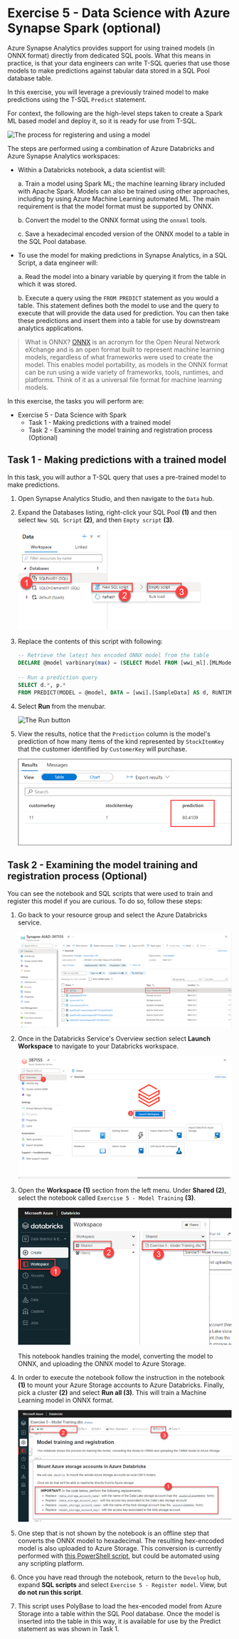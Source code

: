 # Exercise 5 - Data Science with Azure Synapse Spark (optional)

Azure Synapse Analytics provides support for using trained models (in ONNX format) directly from dedicated SQL pools. What this means in practice, is that your data engineers can write T-SQL queries that use those models to make predictions against tabular data stored in a SQL Pool database table.

In this exercise, you will leverage a previously trained model to make predictions using the T-SQL `Predict` statement.

For context, the following are the high-level steps taken to create a Spark ML based model and deploy it, so it is ready for use from T-SQL.

![The process for registering and using a model](media/ex05-model-registration-process.png "Review model registration process")

The steps are performed using a combination of Azure Databricks and Azure Synapse Analytics workspaces:

- Within a Databricks notebook, a data scientist will:

  a. Train a model using Spark ML; the machine learning library included with Apache Spark. Models can also be trained using other approaches, including by using Azure Machine Learning automated ML. The main requirement is that the model format must be supported by ONNX.

  b. Convert the model to the ONNX format using the `onnxml` tools.

  c. Save a hexadecimal encoded version of the ONNX model to a table in the SQL Pool database.

- To use the model for making predictions in Synapse Analytics, in a SQL Script, a data engineer will:

  a. Read the model into a binary variable by querying it from the table in which it was stored.

  b. Execute a query using the `FROM PREDICT` statement as you would a table. This statement defines both the model to use and the query to execute that will provide the data used for prediction. You can then take these predictions and insert them into a table for use by downstream analytics applications.

> What is ONNX? [ONNX](https://onnx.ai/) is an acronym for the Open Neural Network eXchange and is an open format built to represent machine learning models, regardless of what frameworks were used to create the model. This enables model portability, as models in the ONNX format can be run using a wide variety of frameworks, tools, runtimes, and platforms. Think of it as a universal file format for machine learning models.

In this exercise, the tasks you will perform are:

- Exercise 5 - Data Science with Spark
  - Task 1 - Making predictions with a trained model
  - Task 2 - Examining the model training and registration process (Optional)

## Task 1 - Making predictions with a trained model

In this task, you will author a T-SQL query that uses a pre-trained model to make predictions.

1. Open Synapse Analytics Studio, and then navigate to the `Data` hub.

2. Expand the Databases listing, right-click your SQL Pool **(1)** and then select `New SQL Script` **(2)**, and then `Empty script` **(3)**.

   ![Showing the context menu, selecting New SQL Script, Empty Script](media/ex05-new-sql-script.png "Create new script")

3. Replace the contents of this script with following:

   ```sql
   -- Retrieve the latest hex encoded ONNX model from the table
   DECLARE @model varbinary(max) = (SELECT Model FROM [wwi_ml].[MLModel] WHERE Id = (SELECT Top(1) max(ID) FROM [wwi_ml].[MLModel]));

   -- Run a prediction query
   SELECT d.*, p.*
   FROM PREDICT(MODEL = @model, DATA = [wwi].[SampleData] AS d, RUNTIME = ONNX) WITH (prediction real) AS p;
   ```

4. Select **Run** from the menubar.

   ![The Run button](media/ex05-select-run.png "Select Run")

5. View the results, notice that the `Prediction` column is the model's prediction of how many items of the kind represented by `StockItemKey` that the customer identified by `CustomerKey` will purchase.

   ![Viewing the prediction results in the query result pane](media/ex05-view-prediction-results.png "View prediction results")

## Task 2 - Examining the model training and registration process (Optional)

You can see the notebook and SQL scripts that were used to train and register this model if you are curious. To do so, follow these steps:

1. Go back to your resource group and select the Azure Databricks service. 

   ![Resource group is shown. The Databricks service is highlighted.](media/databricks-service-select.png "Select Databricks Service")
   
2. Once in the Databricks Service's Overview section select **Launch Workspace** to navigate to your  Databricks workspace.

   ![Databricks service is shown on the Azure Portal. Launch workspace button is highlighted.](media/databricks-launch-workspace.png "Databricks Workspace Navigation")

3. Open the **Workspace (1)** section from the left menu. Under **Shared (2)**, select the notebook called `Exercise 5 - Model Training` **(3)**.

   ![Shared workspace is open and Exercise 5 notebook is highlighted.](media/databricks-notebook-selection.png "Databricks Notebook Selection")

   This notebook handles training the model, converting the model to ONNX, and uploading the ONNX model to Azure Storage.

4. In order to execute the notebook follow the instruction in the notebook **(1)** to mount your Azure Storage accounts to Azure Databricks. Finally, pick a cluster **(2)** and select **Run all (3)**. This will train a Machine Learning model in ONNX format.  

   ![](media/databricks-run-notebook-ex5.png "Running Exercise 5 Notebook")

5. One step that is not shown by the notebook is an offline step that converts the ONNX model to hexadecimal. The resulting hex-encoded model is also uploaded to Azure Storage. This conversion is currently performed with [this PowerShell script](./artifacts/00/ml/convert-to-hex.ps1), but could be automated using any scripting platform.

6. Once you have read through the notebook, return to the `Develop` hub, expand **SQL scripts** and select `Exercise 5 - Register model`. View, but **do not run this script**.

7. This script uses PolyBase to load the hex-encoded model from Azure Storage into a table within the SQL Pool database. Once the model is inserted into the table in this way, it is available for use by the Predict statement as was shown in Task 1.
